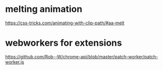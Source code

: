 # melting animation
https://css-tricks.com/animating-with-clip-path/#aa-melt

# webworkers for extensions
https://github.com/Rob--W/chrome-api/blob/master/patch-worker/patch-worker.js

